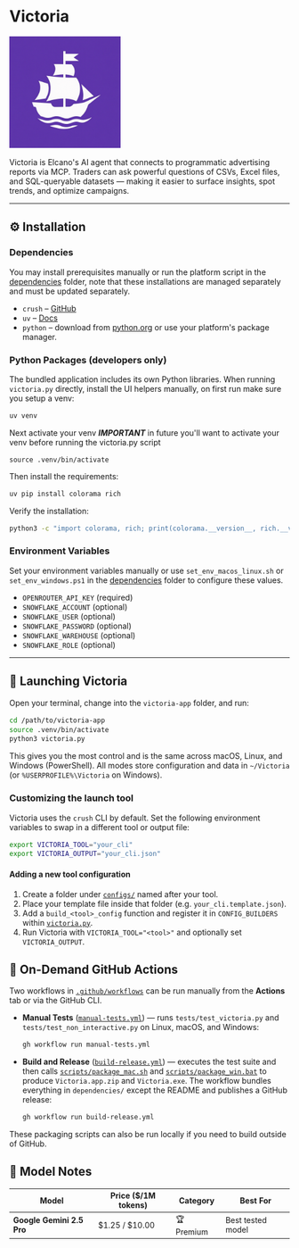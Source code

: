 # Victoria

<img src="assets/icon.png" alt="Victoria Icon" width="200" />

Victoria is Elcano's AI agent that connects to programmatic advertising reports via MCP. Traders can ask powerful questions of CSVs, Excel files, and SQL-queryable datasets — making it easier to surface insights, spot trends, and optimize campaigns.

---

## ⚙️ Installation

### Dependencies

You may install prerequisites manually or run the platform script in the [dependencies](./dependencies) folder, note that these installations are managed separately and must be updated separately.

* `crush` – [GitHub](https://github.com/charmbracelet/crush)
* `uv` – [Docs](https://docs.astral.sh/uv/getting-started/installation/)
* `python` – download from [python.org](https://www.python.org) or use your platform's package manager.

### Python Packages (developers only)

The bundled application includes its own Python libraries. When running
`victoria.py` directly, install the UI helpers manually, on first run make sure you setup a venv:

```bash
uv venv
```

Next activate your venv ***IMPORTANT*** in future you'll want to activate your venv before running the victoria.py script

```
source .venv/bin/activate
```

Then install the requirements:

```bash
uv pip install colorama rich
```

Verify the installation:

```bash
python3 -c "import colorama, rich; print(colorama.__version__, rich.__version__)"
```

### Environment Variables

Set your environment variables manually or use `set_env_macos_linux.sh` or `set_env_windows.ps1` in the [dependencies](./dependencies) folder to configure these values.

* `OPENROUTER_API_KEY` (required)
* `SNOWFLAKE_ACCOUNT` (optional)
* `SNOWFLAKE_USER` (optional)
* `SNOWFLAKE_PASSWORD` (optional)
* `SNOWFLAKE_WAREHOUSE` (optional)
* `SNOWFLAKE_ROLE` (optional)

---

## 🚀 Launching Victoria

Open your terminal, change into the `victoria-app` folder, and run:

```bash
cd /path/to/victoria-app
source .venv/bin/activate
python3 victoria.py
```

This gives you the most control and is the same across macOS, Linux, and Windows (PowerShell).
All modes store configuration and data in `~/Victoria` (or `%USERPROFILE%\Victoria` on Windows).

### Customizing the launch tool

Victoria uses the `crush` CLI by default. Set the following environment variables to swap in a different tool or output file:

```bash
export VICTORIA_TOOL="your_cli"
export VICTORIA_OUTPUT="your_cli.json"
```

#### Adding a new tool configuration

1. Create a folder under [`configs/`](configs) named after your tool.
2. Place your template file inside that folder (e.g. `your_cli.template.json`).
3. Add a `build_<tool>_config` function and register it in `CONFIG_BUILDERS` within [`victoria.py`](victoria.py).
4. Run Victoria with `VICTORIA_TOOL="<tool>"` and optionally set `VICTORIA_OUTPUT`.

## 🔄 On-Demand GitHub Actions

Two workflows in [`.github/workflows`](.github/workflows) can be run manually from the **Actions** tab or via the GitHub CLI.

* **Manual Tests** ([`manual-tests.yml`](.github/workflows/manual-tests.yml)) — runs `tests/test_victoria.py` and `tests/test_non_interactive.py` on Linux, macOS, and Windows:

  ```bash
  gh workflow run manual-tests.yml
  ```

* **Build and Release** ([`build-release.yml`](.github/workflows/build-release.yml)) — executes the test suite and then calls [`scripts/package_mac.sh`](scripts/package_mac.sh) and [`scripts/package_win.bat`](scripts/package_win.bat) to produce `Victoria.app.zip` and `Victoria.exe`. The workflow bundles everything in `dependencies/` except the README and publishes a GitHub release:

  ```bash
  gh workflow run build-release.yml
  ```

These packaging scripts can also be run locally if you need to build outside of GitHub.

## 🧠 Model Notes

| Model                     | Price (\$/1M tokens) | Category      | Best For              |
| ------------------------- | -------------------- | ------------- | --------------------- |
| **Google Gemini 2.5 Pro** | \$1.25 / \$10.00     | 🏆 Premium    | Best tested model     |
